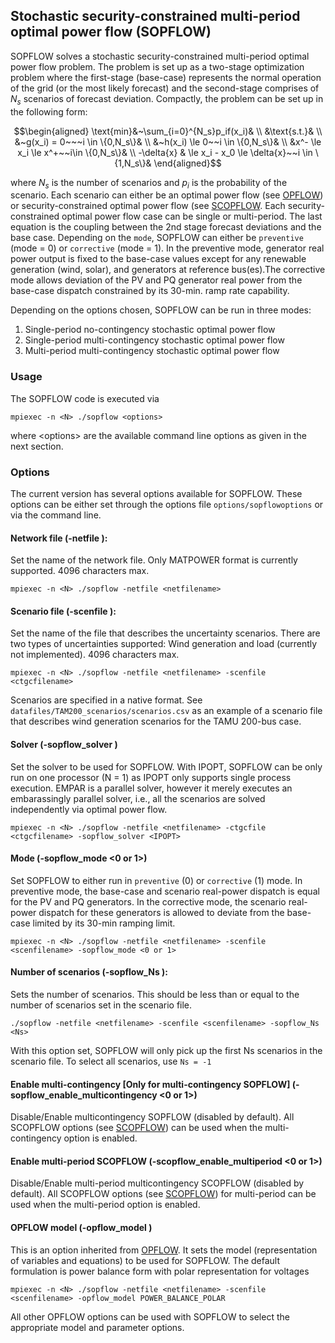 ## Stochastic security-constrained multi-period optimal power flow (SOPFLOW)
SOPFLOW solves a stochastic security-constrained multi-period optimal power flow problem. The problem is set up as a two-stage optimization problem where the first-stage (base-case) represents the normal operation of the grid (or the most likely forecast) and the second-stage comprises of $N_s$ scenarios of forecast deviation. Compactly, the problem can be set up in the following form:

```math
\begin{aligned}
\text{min}&~\sum_{i=0}^{N_s}p_if(x_i)& \\
&\text{s.t.}& \\
&~g(x_i) = 0~~~i \in \{0,N_s\}& \\
&~h(x_i) \le 0~~i \in \{0,N_s\}& \\
&x^- \le x_i \le x^+~~i\in \{0,N_s\}& \\
-\delta{x} & \le x_i - x_0 \le \delta{x}~~i \in \{1,N_s\}&
\end{aligned}
 ```

where $N_s$ is the number of scenarios and $p_i$ is the probability of the scenario. Each scenario can either be an optimal power flow (see [OPFLOW](opflow.md)) or security-constrained optimal power flow (see [SCOPFLOW](scopflow.md). Each security-constrained optimal power flow case can be single or multi-period. The last equation is the coupling between the 2nd stage forecast deviations and the base case. Depending on the `mode`, SOPFLOW can either be `preventive` (mode = 0) or `corrective` (mode = 1). In the preventive mode, generator real power output is fixed to the base-case values except for any renewable generation (wind, solar), and generators at reference bus(es).The corrective mode allows deviation of the PV and PQ generator real power from the base-case dispatch constrained by its 30-min. ramp rate capability.

Depending on the options chosen, SOPFLOW can be run in three modes:
1. Single-period no-contingency stochastic optimal power flow
1. Single-period multi-contingency stochastic optimal power flow
1. Multi-period multi-contingency stochastic optimal power flow

### Usage
The SOPFLOW code is executed via
```
mpiexec -n <N> ./sopflow <options>
```
where \<options\> are the available command line options as given in the next section.

### Options
The current version has several options available for SOPFLOW. These options can be either set through the options file `options/sopflowoptions` or via the command line.

#### Network file (-netfile <netfilename>): 
Set the name of the network file. Only MATPOWER format is currently supported. 4096 characters max.

```
mpiexec -n <N> ./sopflow -netfile <netfilename>
```

#### Scenario file (-scenfile <scenfilename>): 
Set the name of the file that describes the uncertainty scenarios. There are two types of uncertainties supported: Wind generation and load (currently not implemented). 4096 characters max.
```
mpiexec -n <N> ./sopflow -netfile <netfilename> -scenfile <ctgcfilename>
```
Scenarios are specified in a native format. See `datafiles/TAM200_scenarios/scenarios.csv` as an example of a scenario file that describes wind generation scenarios for the TAMU 200-bus case.

#### Solver (-sopflow_solver <IPOPT or EMPAR>)
Set the solver to be used for SOPFLOW. With IPOPT, SOPFLOW can be only run on one processor (N = 1) as IPOPT only supports single process execution. EMPAR is a parallel solver, however it merely executes an embarassingly parallel solver, i.e., all the scenarios are solved independently via optimal power flow.
```
mpiexec -n <N> ./sopflow -netfile <netfilename> -ctgcfile <ctgcfilename> -sopflow_solver <IPOPT>
```
#### Mode (-sopflow_mode <0 or 1>)
Set SOPFLOW to either run in `preventive` (0) or `corrective` (1) mode. In preventive mode, the base-case and scenario real-power dispatch is equal for the PV and PQ generators. In the corrective mode, the scenario real-power dispatch for these generators is allowed to deviate from the base-case limited by its 30-min ramping limit. 
```
mpiexec -n <N> ./sopflow -netfile <netfilename> -scenfile <scenfilename> -sopflow_mode <0 or 1>
```

#### Number of scenarios (-sopflow_Ns <Ns>): 
Sets the number of scenarios. This should be less than or equal to the number of scenarios set in the scenario file.

```
./sopflow -netfile <netfilename> -scenfile <scenfilename> -sopflow_Ns <Ns>
```

With this option set, SOPFLOW will only pick up the first Ns scenarios in the scenario file. To select all scenarios, use `Ns = -1`

#### Enable multi-contingency [Only for multi-contingency SOPFLOW] (-sopflow_enable_multicontingency <0 or 1>)
Disable/Enable multicontingency SOPFLOW (disabled by default). All SCOPFLOW options (see [SCOPFLOW](scopflow.md)) can be used when the multi-contingency option is enabled.

#### Enable multi-period SCOPFLOW (-scopflow_enable_multiperiod <0 or 1>)
Disable/Enable multi-period multicontingency SCOPFLOW (disabled by default). All SCOPFLOW options (see [SCOPFLOW](scopflow.md)) for multi-period can be used when the multi-period option is enabled.

#### OPFLOW model (-opflow_model <modelname>)
This is an option inherited from [OPFLOW](opflow.md). It sets the model (representation of variables and equations) to be used for SOPFLOW. The default formulation is power balance form with polar representation for voltages
```
mpiexec -n <N> ./sopflow -netfile <netfilename> -scenfile <scenfilename> -opflow_model POWER_BALANCE_POLAR
```

All other OPFLOW options can be used with SOPFLOW to select the appropriate model and parameter options.
